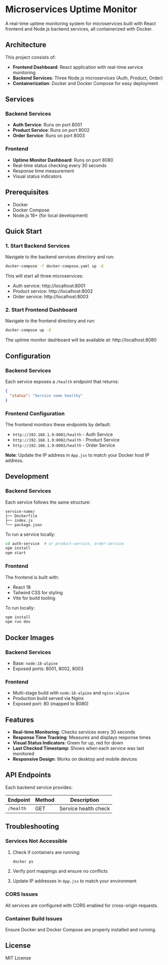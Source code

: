 # Microservices Uptime Monitor

A real-time uptime monitoring system for microservices built with React frontend and Node.js backend services, all containerized with Docker.

## Architecture

This project consists of:

- **Frontend Dashboard**: React application with real-time service monitoring
- **Backend Services**: Three Node.js microservices (Auth, Product, Order)
- **Containerization**: Docker and Docker Compose for easy deployment

## Services

### Backend Services
- **Auth Service**: Runs on port 8001
- **Product Service**: Runs on port 8002  
- **Order Service**: Runs on port 8003

### Frontend
- **Uptime Monitor Dashboard**: Runs on port 8080
- Real-time status checking every 30 seconds
- Response time measurement
- Visual status indicators

## Prerequisites

- Docker
- Docker Compose
- Node.js 18+ (for local development)

## Quick Start

### 1. Start Backend Services

Navigate to the backend services directory and run:

```bash
docker-compose -f docker-compose.yaml up -d
```

This will start all three microservices:
- Auth service: http://localhost:8001
- Product service: http://localhost:8002
- Order service: http://localhost:8003

### 2. Start Frontend Dashboard

Navigate to the frontend directory and run:

```bash
docker-compose up -d
```

The uptime monitor dashboard will be available at: http://localhost:8080

## Configuration

### Backend Services

Each service exposes a `/health` endpoint that returns:
```json
{
  "status": "Service name healthy"
}
```

### Frontend Configuration

The frontend monitors these endpoints by default:
- `http://192.168.1.9:8001/health` - Auth Service
- `http://192.168.1.9:8002/health` - Product Service  
- `http://192.168.1.9:8003/health` - Order Service

**Note**: Update the IP address in `App.jsx` to match your Docker host IP address.

## Development

### Backend Services

Each service follows the same structure:
```
service-name/
├── Dockerfile
├── index.js
└── package.json
```

To run a service locally:
```bash
cd auth-service  # or product-service, order-service
npm install
npm start
```

### Frontend

The frontend is built with:
- React 18
- Tailwind CSS for styling
- Vite for build tooling

To run locally:
```bash
npm install
npm run dev
```

## Docker Images

### Backend Services
- Base: `node:18-alpine`
- Exposed ports: 8001, 8002, 8003

### Frontend
- Multi-stage build with `node:18-alpine` and `nginx:alpine`
- Production build served via Nginx
- Exposed port: 80 (mapped to 8080)

## Features

- **Real-time Monitoring**: Checks services every 30 seconds
- **Response Time Tracking**: Measures and displays response times
- **Visual Status Indicators**: Green for up, red for down
- **Last Checked Timestamp**: Shows when each service was last monitored
- **Responsive Design**: Works on desktop and mobile devices

## API Endpoints

Each backend service provides:

| Endpoint | Method | Description |
|----------|--------|-------------|
| `/health` | GET | Service health check |

## Troubleshooting

### Services Not Accessible

1. Check if containers are running:
   ```bash
   docker ps
   ```

2. Verify port mappings and ensure no conflicts

3. Update IP addresses in `App.jsx` to match your environment

### CORS Issues

All services are configured with CORS enabled for cross-origin requests.

### Container Build Issues

Ensure Docker and Docker Compose are properly installed and running.

## License

MIT License